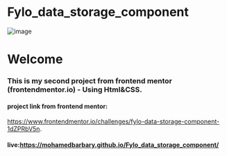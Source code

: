 # Fylo_data_storage_component
![image](https://github.com/MohamedBarbary/Fylo_data_storage_component/assets/99597455/67fac541-ebe7-4666-87ae-46357be002f4)
# Welcome 
### This is my second project from frontend mentor (frontendmentor.io) - Using Html&CSS.
 #### project link from frontend mentor:
   https://www.frontendmentor.io/challenges/fylo-data-storage-component-1dZPRbV5n.
 #### live:https://mohamedbarbary.github.io/Fylo_data_storage_component/
